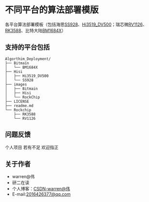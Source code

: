 # 不同平台的算法部署模版
各平台算法部署模板（包括海思[SS928](https://gitee.com/warren-wei/Algorithm-deployment-template-of-each-platform/tree/master/Hisi/SS928)、[Hi3519_DV500](https://gitee.com/warren-wei/Algorithm-deployment-template-of-each-platform/tree/master/Hisi/Hi3519_DV500)；瑞芯微[RV1126](https://gitee.com/warren-wei/Algorithm-deployment-template-of-each-platform/tree/master/Rockchip/RV1126)、[RK3588](https://gitee.com/warren-wei/Algorithm-deployment-template-of-each-platform/tree/master/Rockchip/RK3588)、比特大陆[BM1684X](https://gitee.com/warren-wei/Algorithm-deployment-template-of-each-platform/tree/master/Bitmain/BM1684X)）

## 支持的平台包括
```
Algorthim_Deployment/
├── Bitmain
│   └── BM1684X
├── Hisi
│   ├── Hi3519_DV500
│   └── SS928
├── images
│   ├── Bitmain
│   ├── Hisi
│   └── RockChip
├── LICENSE
├── readme.md
└── Rockchip
    ├── RK3588
    └── RV1126
```

## 问题反馈
个人项目 若有不足 欢迎指正
 
## 关于作者
* warren@伟
* 研二在读
* 个人博客：[CSDN-warren@伟](https://blog.csdn.net/warren103098?type=blog)
* E-mail:2016426377@qq.com
